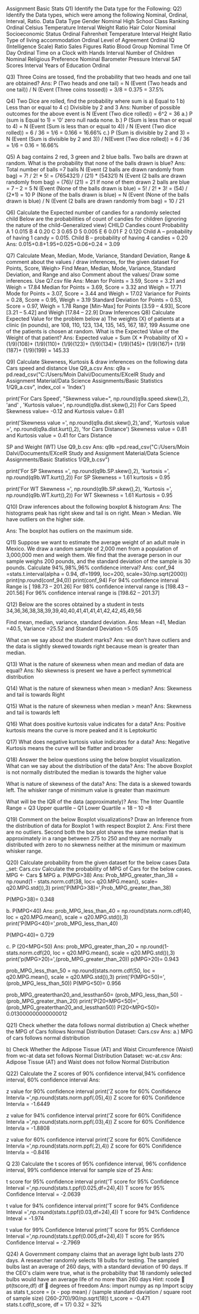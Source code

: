 Assignment Basic Stats
Q1) Identify the Data type for the Following:
Q2) Identify the Data types, which were among the following
Nominal, Ordinal, Interval, Ratio.
Data Data Type Gender Nominal High School Class Ranking Ordinal Celsius Temperature Interval Weight Ratio Hair Color Nominal Socioeconomic Status Ordinal Fahrenheit Temperature Interval Height Ratio Type of living accommodation Ordinal Level of Agreement Ordinal IQ (Intelligence Scale) Ratio Sales Figures Ratio Blood Group Nominal Time Of Day Ordinal Time on a Clock with Hands Interval Number of Children Nominal Religious Preference Nominal Barometer Pressure Interval SAT Scores Interval Years of Education Ordinal

Q3) Three Coins are tossed, find the probability that two heads and one tail are obtained?
Ans: P (Two heads and one tail) = N (Event (Two heads and one tail)) / N (Event (Three
coins tossed)) = 3/8 = 0.375 = 37.5%

Q4) Two Dice are rolled, find the probability where sum is
a) Equal to 1 b) Less than or equal to 4 c) Divisible by 2 and 3 Ans: Number of possible outcomes for the above event is N (Event (Two dice rolled)) = 6^2 = 36 a.) P (sum is Equal to 1) = ‘0’ zero null nada none. b.) P (Sum is less than or equal to 4) = N (Event (Sum is less than or equal to 4)) / N (Event (Two dice rolled)) = 6 / 36 = 1/6 = 0.166 = 16.66% c.) P (Sum is divisible by 2 and 3) = N (Event (Sum is divisible by 2 and 3)) / N(Event (Two dice rolled)) = 6 / 36 = 1/6 = 0.16 = 16.66%

Q5) A bag contains 2 red, 3 green and 2 blue balls. Two balls are drawn at random. What is the probability that none of the balls drawn is blue?
Ans: Total number of balls =7 balls N (Event (2 balls are drawn randomly from bag) = 7! / 2! * 5! = (7654321) / (21) * (54321) N (Event (2 balls are drawn randomly from bag) = (76)/ (21) = 21 If none of them drawn 2 balls are blue = 7 – 2 = 5 N (Event (None of the balls drawn is blue) = 5! / 2! * 3! = (54) / (2*1) = 10 P (None of the balls drawn is blue) = N (Event (None of the balls drawn is blue) / N (Event (2 balls are drawn randomly from bag) = 10 / 21

Q6) Calculate the Expected number of candies for a randomly selected child
Below are the probabilities of count of candies for children (ignoring the nature of the child-Generalized view) CHILD Candies count Probability A 1 0.015 B 4 0.20 C 3 0.65 D 5 0.005 E 6 0.01 F 2 0.120 Child A – probability of having 1 candy = 0.015. Child B – probability of having 4 candies = 0.20 Ans: 0.015+0.8+1.95+0.025+0.06+0.24 = 3.09

Q7) Calculate Mean, Median, Mode, Variance, Standard Deviation, Range & comment about the values / draw inferences, for the given dataset
For Points, Score, Weigh> Find Mean, Median, Mode, Variance, Standard Deviation, and Range and also Comment about the values/ Draw some inferences. Use Q7.csv file Ans: Mean for Points = 3.59, Score = 3.21 and Weigh = 17.84 Median for Points = 3.69, Score = 3.32 and Weigh = 17.71 Mode for Points = 3.07, Score = 3.44 and Weigh = 17.02 Variance for Points = 0.28, Score = 0.95, Weigh = 3.19 Standard Deviation for Points = 0.53, Score = 0.97, Weigh = 1.78 Range [Min-Max] for Points [3.59 – 4.93], Score [3.21 – 5.42] and Weigh [17.84 – 22.9] Draw Inferences
Q8) Calculate Expected Value for the problem below
a) The weights (X) of patients at a clinic (in pounds), are 108, 110, 123, 134, 135, 145, 167, 187, 199 Assume one of the patients is chosen at random. What is the Expected Value of the Weight of that patient? Ans: Expected value = Sum (X * Probability of X) = (1/9)(108)+ (1/9)(110)+ (1/9)(123)+ (1/9)(134)+ (1/9)(145)+ (1/9)(167)+ (1/9)(187)+ (1/9)(199) = 145.33

Q9) Calculate Skewness, Kurtosis & draw inferences on the following data
  Cars speed and distance 
Use Q9_a.csv Ans: q9a = pd.read_csv("C:/Users/Moin Dalvi/Documents/EXcelR Study and Assignment Material/Data Science Assignments/Basic Statistics 1/Q9_a.csv", index_col = 'Index')

print('For Cars Speed', "Skewness value=", np.round(q9a.speed.skew(),2), 'and' , 'Kurtosis value=', np.round(q9a.dist.skew(),2)) For Cars Speed Skewness value= -0.12 and Kurtosis value= 0.81

print('Skewness value =', np.round(q9a.dist.skew(),2),'and', 'Kurtosis value =', np.round(q9a.dist.kurt(),2), 'for Cars Distance') Skewness value = 0.81 and Kurtosis value = 0.41 for Cars Distance

SP and Weight (WT) Use Q9_b.csv Ans: q9b =pd.read_csv("C:/Users/Moin Dalvi/Documents/EXcelR Study and Assignment Material/Data Science Assignments/Basic Statistics 1/Q9_b.csv")

print('For SP Skewness =', np.round(q9b.SP.skew(),2), 'kurtosis =', np.round(q9b.WT.kurt(),2)) For SP Skewness = 1.61 kurtosis = 0.95

print('For WT Skewness =', np.round(q9b.SP.skew(),2), 'Kurtosis =', np.round(q9b.WT.kurt(),2)) For WT Skewness = 1.61 Kurtosis = 0.95

Q10) Draw inferences about the following boxplot & histogram
Ans: The histograms peak has right skew and tail is on right. Mean > Median. We have outliers on the higher side.

Ans: The boxplot has outliers on the maximum side.

Q11) Suppose we want to estimate the average weight of an adult male in Mexico. We draw a random sample of 2,000 men from a population of 3,000,000 men and weigh them. We find that the average person in our sample weighs 200 pounds, and the standard deviation of the sample is 30 pounds. Calculate 94%,98%,96% confidence interval?
Ans: conf_94 =stats.t.interval(alpha = 0.94, df=1999, loc=200, scale=30/np.sqrt(2000)) print(np.round(conf_94,0)) print(conf_94) For 94% confidence interval Range is [ 198.73 – 201.26] For 98% confidence interval range is [198.43 – 201.56] For 96% confidence interval range is [198.62 – 201.37]

Q12) Below are the scores obtained by a student in tests
34,36,36,38,38,39,39,40,40,41,41,41,41,42,42,45,49,56

Find mean, median, variance, standard deviation. Ans: Mean =41, Median =40.5, Variance =25.52 and Standard Deviation =5.05

What can we say about the student marks? Ans: we don’t have outliers and the data is slightly skewed towards right because mean is greater than median.

Q13) What is the nature of skewness when mean and median of data are equal?
Ans: No skewness is present we have a perfect symmetrical distribution

Q14) What is the nature of skewness when mean > median?
Ans: Skewness and tail is towards Right

Q15) What is the nature of skewness when median > mean?
Ans: Skewness and tail is towards left

Q16) What does positive kurtosis value indicates for a data?
Ans: Positive kurtosis means the curve is more peaked and it is Leptokurtic

Q17) What does negative kurtosis value indicates for a data?
Ans: Negative Kurtosis means the curve will be flatter and broader

Q18) Answer the below questions using the below boxplot visualization.
What can we say about the distribution of the data? Ans: The above Boxplot is not normally distributed the median is towards the higher value

What is nature of skewness of the data? Ans: The data is a skewed towards left. The whisker range of minimum value is greater than maximum

What will be the IQR of the data (approximately)? Ans: The Inter Quantile Range = Q3 Upper quartile – Q1 Lower Quartile = 18 – 10 =8

Q19) Comment on the below Boxplot visualizations?
Draw an Inference from the distribution of data for Boxplot 1 with respect Boxplot 2. Ans: First there are no outliers. Second both the box plot shares the same median that is approximately in a range between 275 to 250 and they are normally distributed with zero to no skewness neither at the minimum or maximum whisker range.

Q20) Calculate probability from the given dataset for the below cases
Data _set: Cars.csv Calculate the probability of MPG of Cars for the below cases. MPG <- Cars $ MPG a. P(MPG>38) Ans: Prob_MPG_greater_than_38 = np.round(1 - stats.norm.cdf(38, loc= q20.MPG.mean(), scale= q20.MPG.std()),3) print('P(MPG>38)=',Prob_MPG_greater_than_38)

P(MPG>38)= 0.348

b. P(MPG<40) Ans: prob_MPG_less_than_40 = np.round(stats.norm.cdf(40, loc = q20.MPG.mean(), scale = q20.MPG.std()),3) print('P(MPG<40)=',prob_MPG_less_than_40)

P(MPG<40)= 0.729

c. P (20<MPG<50) Ans: prob_MPG_greater_than_20 = np.round(1-stats.norm.cdf(20, loc = q20.MPG.mean(), scale = q20.MPG.std()),3) print('p(MPG>20)=',(prob_MPG_greater_than_20)) p(MPG>20)= 0.943

prob_MPG_less_than_50 = np.round(stats.norm.cdf(50, loc = q20.MPG.mean(), scale = q20.MPG.std()),3) print('P(MPG<50)=',(prob_MPG_less_than_50)) P(MPG<50)= 0.956

prob_MPG_greaterthan20_and_lessthan50= (prob_MPG_less_than_50) - (prob_MPG_greater_than_20) print('P(20<MPG<50)=',(prob_MPG_greaterthan20_and_lessthan50)) P(20<MPG<50)= 0.013000000000000012

Q21) Check whether the data follows normal distribution
a) Check whether the MPG of Cars follows Normal Distribution Dataset: Cars.csv Ans: a.) MPG of cars follows normal distribution

b) Check Whether the Adipose Tissue (AT) and Waist Circumference (Waist) from wc-at data set follows Normal Distribution Dataset: wc-at.csv Ans: Adipose Tissue (AT) and Waist does not follow Normal Distribution

Q22) Calculate the Z scores of 90% confidence interval,94% confidence interval, 60% confidence interval
Ans:

z value for 90% confidence interval
print('Z score for 60% Conifidence Intervla =',np.round(stats.norm.ppf(.05),4)) Z score for 60% Conifidence Intervla = -1.6449

z value for 94% confidence interval
print('Z score for 60% Conifidence Intervla =',np.round(stats.norm.ppf(.03),4)) Z score for 60% Conifidence Intervla = -1.8808

z value for 60% confidence interval
print('Z score for 60% Conifidence Intervla =',np.round(stats.norm.ppf(.2),4)) Z score for 60% Conifidence Intervla = -0.8416

Q 23) Calculate the t scores of 95% confidence interval, 96% confidence interval, 99% confidence interval for sample size of 25
Ans:

t score for 95% confidence interval
print('T score for 95% Confidence Interval =',np.round(stats.t.ppf(0.025,df=24),4)) T score for 95% Confidence Interval = -2.0639

t value for 94% confidence interval
print('T score for 94% Confidence Inteval =',np.round(stats.t.ppf(0.03,df=24),4)) T score for 94% Confidence Inteval = -1.974

t value for 99% Confidence Interval
print('T score for 95% Confidence Interval =',np.round(stats.t.ppf(0.005,df=24),4)) T score for 95% Confidence Interval = -2.7969

Q24) A Government company claims that an average light bulb lasts 270 days. A researcher randomly selects 18 bulbs for testing. The sampled bulbs last an average of 260 days, with a standard deviation of 90 days. If the CEO's claim were true, what is the probability that 18 randomly selected bulbs would have an average life of no more than 260 days
Hint:
rcode  pt(tscore,df)
df  degrees of freedom Ans: import numpy as np Import scipy as stats t_score = (x - pop mean) / (sample standard daviation / square root of sample size) (260-270)/90/np.sqrt(18)) t_score = -0.471 stats.t.cdf(t_score, df = 17) 0.32 = 32%
